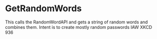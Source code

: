 # GetRandomWords
This calls the RandomWordAPI and gets a string of random words and combines them.  Intent is to create mostly random passwords IAW XKCD 936
